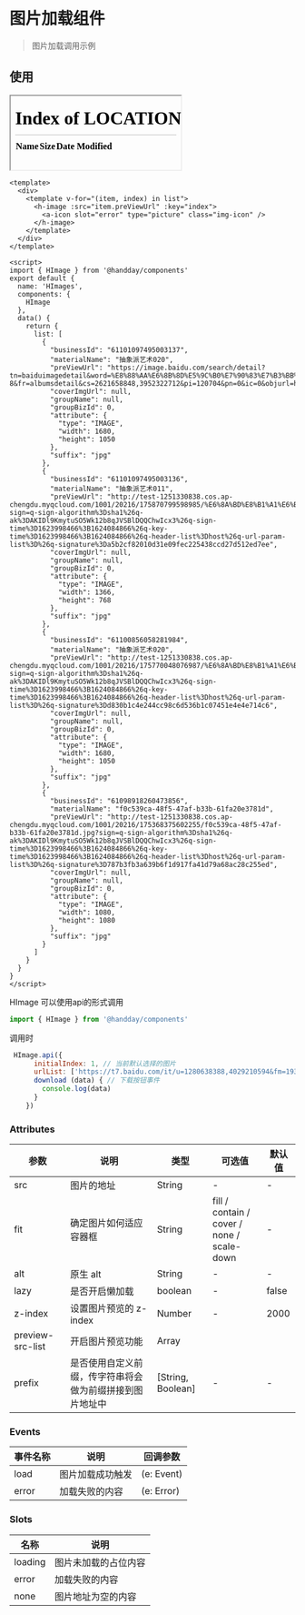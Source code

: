 <!--
 * @Description:
 * @Autor: weiwei
 * @Date: 2021-06-24 08:36:53
 * @LastEditTime: 2021-07-05 09:29:18
 * @LastEditors: weiwei
-->
# 图片加载组件
> 图片加载调用示例

## 使用
<iframe src="/#/himage" height="130px">himage</iframe>

```vue
<template>
  <div>
    <template v-for="(item, index) in list">
      <h-image :src="item.preViewUrl" :key="index">
        <a-icon slot="error" type="picture" class="img-icon" />
      </h-image>
    </template>
  </div>
</template>

<script>
import { HImage } from '@handday/components'
export default {
  name: 'HImages',
  components: {
    HImage
  },
  data() {
    return {
      list: [
        {
          "businessId": "61101097495003137",
          "materialName": "抽象派艺术020",
          "preViewUrl": "https://image.baidu.com/search/detail?tn=baiduimagedetail&word=%E8%88%AA%E6%8B%8D%E5%9C%B0%E7%90%83%E7%B3%BB%E5%88%97&album_tab=%E8%AE%BE%E8%AE%A1%E7%B4%A0%E6%9D%90&album_id=312&ie=utf-8&fr=albumsdetail&cs=2621658848,3952322712&pi=120704&pn=0&ic=0&objurl=https%3A%2F%2Ft7.baidu.com%2Fit%2Fu%3D2621658848%2C3952322712%26fm%3D193%26f%3DGIF",
          "coverImgUrl": null,
          "groupName": null,
          "groupBizId": 0,
          "attribute": {
            "type": "IMAGE",
            "width": 1680,
            "height": 1050
          },
          "suffix": "jpg"
        },
        {
          "businessId": "61101097495003136",
          "materialName": "抽象派艺术011",
          "preViewUrl": "http://test-1251330838.cos.ap-chengdu.myqcloud.com/1001/20216/175870799598985/%E6%8A%BD%E8%B1%A1%E6%B4%BE%E8%89%BA%E6%9C%AF011.jpg?sign=q-sign-algorithm%3Dsha1%26q-ak%3DAKIDl9KmytuSO5Wk12b8qJVSBlDQQChwIcx3%26q-sign-time%3D1623998466%3B1624084866%26q-key-time%3D1623998466%3B1624084866%26q-header-list%3Dhost%26q-url-param-list%3D%26q-signature%3Da5b2cf82010d31e09fec225438ccd27d512ed7ee",
          "coverImgUrl": null,
          "groupName": null,
          "groupBizId": 0,
          "attribute": {
            "type": "IMAGE",
            "width": 1366,
            "height": 768
          },
          "suffix": "jpg"
        },
        {
          "businessId": "61100856058281984",
          "materialName": "抽象派艺术020",
          "preViewUrl": "http://test-1251330838.cos.ap-chengdu.myqcloud.com/1001/20216/175770048076987/%E6%8A%BD%E8%B1%A1%E6%B4%BE%E8%89%BA%E6%9C%AF020.jpg?sign=q-sign-algorithm%3Dsha1%26q-ak%3DAKIDl9KmytuSO5Wk12b8qJVSBlDQQChwIcx3%26q-sign-time%3D1623998466%3B1624084866%26q-key-time%3D1623998466%3B1624084866%26q-header-list%3Dhost%26q-url-param-list%3D%26q-signature%3Dd830b1c4e244cc98c6d536b1c07451e4e4e714c6",
          "coverImgUrl": null,
          "groupName": null,
          "groupBizId": 0,
          "attribute": {
            "type": "IMAGE",
            "width": 1680,
            "height": 1050
          },
          "suffix": "jpg"
        },
        {
          "businessId": "61098918260473856",
          "materialName": "f0c539ca-48f5-47af-b33b-61fa20e3781d",
          "preViewUrl": "http://test-1251330838.cos.ap-chengdu.myqcloud.com/1001/20216/175368375602255/f0c539ca-48f5-47af-b33b-61fa20e3781d.jpg?sign=q-sign-algorithm%3Dsha1%26q-ak%3DAKIDl9KmytuSO5Wk12b8qJVSBlDQQChwIcx3%26q-sign-time%3D1623998466%3B1624084866%26q-key-time%3D1623998466%3B1624084866%26q-header-list%3Dhost%26q-url-param-list%3D%26q-signature%3D787b3fb3a639b6f1d917fa41d79a68ac28c255ed",
          "coverImgUrl": null,
          "groupName": null,
          "groupBizId": 0,
          "attribute": {
            "type": "IMAGE",
            "width": 1080,
            "height": 1080
          },
          "suffix": "jpg"
        }
      ]
    }
  }
}
</script>
```
HImage 可以使用api的形式调用

```javascript
import { HImage } from '@handday/components'
```
调用时
```javascript
 HImage.api({
      initialIndex: 1, // 当前默认选择的图片
      urlList: ['https://t7.baidu.com/it/u=1280638388,4029210594&fm=193&f=GIF', 'https://t7.baidu.com/it/u=3834573254,663078055&fm=193&f=GIF'], // 图片地址
      download (data) { // 下载按钮事件
        console.log(data)
      }
    })
```
### Attributes
| 参数 | 说明 | 类型 | 可选值 | 默认值
| --- | --- | --- | --- | --- |
| src | 图片的地址  | String | - | - |
| fit	| 确定图片如何适应容器框 | String | fill / contain / cover / <br> none / scale-down | - |
| alt	| 原生 alt| String | - | - |
| lazy	| 是否开启懒加载	| boolean | - | false |
| z-index	| 设置图片预览的 z-index		| Number | - | 2000 |
| preview-src-list | 开启图片预览功能 |	Array	|
| prefix | 是否使用自定义前缀，传字符串将会做为前缀拼接到图片地址中 | [String, Boolean] | - | - |

### Events
| 事件名称	 | 说明 | 回调参数 |
| --- | --- | --- |
| load | 图片加载成功触发	 | (e: Event) |
| error	| 加载失败的内容 | (e: Error) |

### Slots
| 名称 | 说明 |
| --- | --- |
| loading | 图片未加载的占位内容 |
| error	| 加载失败的内容 |
| none	| 图片地址为空的内容 |